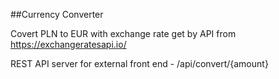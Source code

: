 ##Currency Converter

Covert PLN to EUR with exchange rate get by API from https://exchangeratesapi.io/

REST API server for external front end - /api/convert/{amount}

